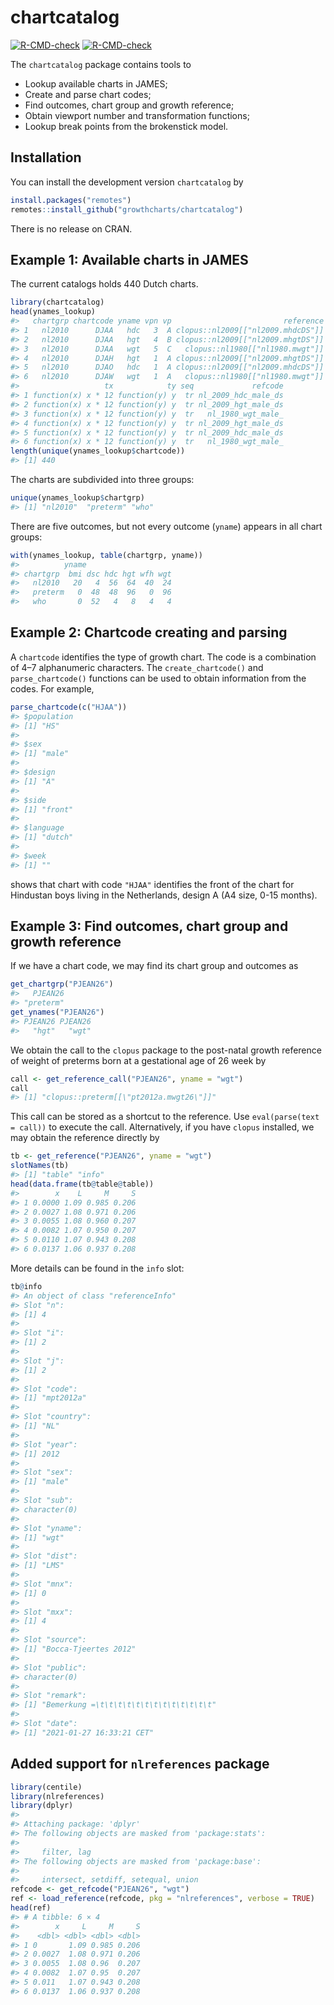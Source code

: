 
<!-- README.md is generated from README.Rmd. Please edit that file -->

# chartcatalog

<!-- badges: start -->

[![R-CMD-check](https://github.com/growthcharts/chartcatalog/workflows/R-CMD-check/badge.svg)](https://github.com/growthcharts/chartcatalog/actions)
[![R-CMD-check](https://github.com/growthcharts/chartcatalog/actions/workflows/R-CMD-check.yaml/badge.svg)](https://github.com/growthcharts/chartcatalog/actions/workflows/R-CMD-check.yaml)
<!-- badges: end -->

The `chartcatalog` package contains tools to

- Lookup available charts in JAMES;
- Create and parse chart codes;
- Find outcomes, chart group and growth reference;
- Obtain viewport number and transformation functions;
- Lookup break points from the brokenstick model.

## Installation

You can install the development version `chartcatalog` by

``` r
install.packages("remotes")
remotes::install_github("growthcharts/chartcatalog")
```

There is no release on CRAN.

## Example 1: Available charts in JAMES

The current catalogs holds 440 Dutch charts.

``` r
library(chartcatalog)
head(ynames_lookup)
#>   chartgrp chartcode yname vpn vp                         reference
#> 1   nl2010      DJAA   hdc   3  A clopus::nl2009[["nl2009.mhdcDS"]]
#> 2   nl2010      DJAA   hgt   4  B clopus::nl2009[["nl2009.mhgtDS"]]
#> 3   nl2010      DJAA   wgt   5  C   clopus::nl1980[["nl1980.mwgt"]]
#> 4   nl2010      DJAH   hgt   1  A clopus::nl2009[["nl2009.mhgtDS"]]
#> 5   nl2010      DJAO   hdc   1  A clopus::nl2009[["nl2009.mhdcDS"]]
#> 6   nl2010      DJAW   wgt   1  A   clopus::nl1980[["nl1980.mwgt"]]
#>                   tx            ty seq             refcode
#> 1 function(x) x * 12 function(y) y  tr nl_2009_hdc_male_ds
#> 2 function(x) x * 12 function(y) y  tr nl_2009_hgt_male_ds
#> 3 function(x) x * 12 function(y) y  tr   nl_1980_wgt_male_
#> 4 function(x) x * 12 function(y) y  tr nl_2009_hgt_male_ds
#> 5 function(x) x * 12 function(y) y  tr nl_2009_hdc_male_ds
#> 6 function(x) x * 12 function(y) y  tr   nl_1980_wgt_male_
length(unique(ynames_lookup$chartcode))
#> [1] 440
```

The charts are subdivided into three groups:

``` r
unique(ynames_lookup$chartgrp)
#> [1] "nl2010"  "preterm" "who"
```

There are five outcomes, but not every outcome (`yname`) appears in all
chart groups:

``` r
with(ynames_lookup, table(chartgrp, yname))
#>          yname
#> chartgrp  bmi dsc hdc hgt wfh wgt
#>   nl2010   20   4  56  64  40  24
#>   preterm   0  48  48  96   0  96
#>   who       0  52   4   8   4   4
```

## Example 2: Chartcode creating and parsing

A `chartcode` identifies the type of growth chart. The code is a
combination of 4–7 alphanumeric characters. The `create_chartcode()` and
`parse_chartcode()` functions can be used to obtain information from the
codes. For example,

``` r
parse_chartcode(c("HJAA"))
#> $population
#> [1] "HS"
#> 
#> $sex
#> [1] "male"
#> 
#> $design
#> [1] "A"
#> 
#> $side
#> [1] "front"
#> 
#> $language
#> [1] "dutch"
#> 
#> $week
#> [1] ""
```

shows that chart with code `"HJAA"` identifies the front of the chart
for Hindustan boys living in the Netherlands, design A (A4 size, 0-15
months).

## Example 3: Find outcomes, chart group and growth reference

If we have a chart code, we may find its chart group and outcomes as

``` r
get_chartgrp("PJEAN26")
#>   PJEAN26 
#> "preterm"
get_ynames("PJEAN26")
#> PJEAN26 PJEAN26 
#>   "hgt"   "wgt"
```

We obtain the call to the `clopus` package to the post-natal growth
reference of weight of preterms born at a gestational age of 26 week by

``` r
call <- get_reference_call("PJEAN26", yname = "wgt")
call
#> [1] "clopus::preterm[[\"pt2012a.mwgt26\"]]"
```

This call can be stored as a shortcut to the reference. Use
`eval(parse(text = call))` to execute the call. Alternatively, if you
have `clopus` installed, we may obtain the reference directly by

``` r
tb <- get_reference("PJEAN26", yname = "wgt")
slotNames(tb)
#> [1] "table" "info"
head(data.frame(tb@table@table))
#>        x    L     M     S
#> 1 0.0000 1.09 0.985 0.206
#> 2 0.0027 1.08 0.971 0.206
#> 3 0.0055 1.08 0.960 0.207
#> 4 0.0082 1.07 0.950 0.207
#> 5 0.0110 1.07 0.943 0.208
#> 6 0.0137 1.06 0.937 0.208
```

More details can be found in the `info` slot:

``` r
tb@info
#> An object of class "referenceInfo"
#> Slot "n":
#> [1] 4
#> 
#> Slot "i":
#> [1] 2
#> 
#> Slot "j":
#> [1] 2
#> 
#> Slot "code":
#> [1] "mpt2012a"
#> 
#> Slot "country":
#> [1] "NL"
#> 
#> Slot "year":
#> [1] 2012
#> 
#> Slot "sex":
#> [1] "male"
#> 
#> Slot "sub":
#> character(0)
#> 
#> Slot "yname":
#> [1] "wgt"
#> 
#> Slot "dist":
#> [1] "LMS"
#> 
#> Slot "mnx":
#> [1] 0
#> 
#> Slot "mxx":
#> [1] 4
#> 
#> Slot "source":
#> [1] "Bocca-Tjeertes 2012"
#> 
#> Slot "public":
#> character(0)
#> 
#> Slot "remark":
#> [1] "Bemerkung =\t\t\t\t\t\t\t\t\t\t\t\t\t"
#> 
#> Slot "date":
#> [1] "2021-01-27 16:33:21 CET"
```

## Added support for `nlreferences` package

``` r
library(centile)
library(nlreferences)
library(dplyr)
#> 
#> Attaching package: 'dplyr'
#> The following objects are masked from 'package:stats':
#> 
#>     filter, lag
#> The following objects are masked from 'package:base':
#> 
#>     intersect, setdiff, setequal, union
refcode <- get_refcode("PJEAN26", "wgt")
ref <- load_reference(refcode, pkg = "nlreferences", verbose = TRUE)
head(ref)
#> # A tibble: 6 × 4
#>        x     L     M     S
#>    <dbl> <dbl> <dbl> <dbl>
#> 1 0       1.09 0.985 0.206
#> 2 0.0027  1.08 0.971 0.206
#> 3 0.0055  1.08 0.96  0.207
#> 4 0.0082  1.07 0.95  0.207
#> 5 0.011   1.07 0.943 0.208
#> 6 0.0137  1.06 0.937 0.208
```

